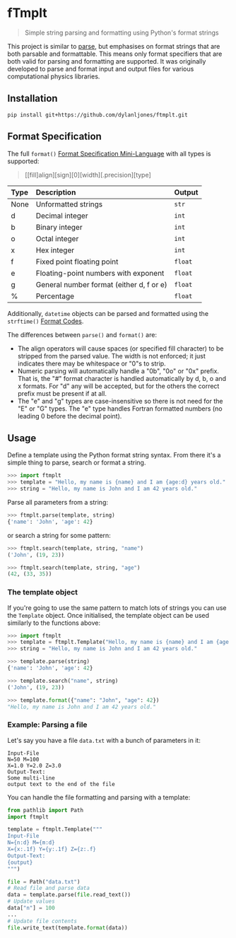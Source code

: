 # fTmplt

> Simple string parsing and formatting using Python's format strings

This project is similar to [parse], but emphasises on format strings that are both 
parsable and formattable. This means only format specifiers that are both valid
for parsing and formatting are supported. It was originally developed to parse and format
input and output files for various computational physics libraries.


## Installation

```shell
pip install git+https://github.com/dylanljones/ftmplt.git
```

## Format Specification

The full ``format()`` [Format Specification Mini-Language][format-spec] with all types
is supported:

> [[fill]align][sign][0][width][.precision][type]

| Type | Description                               | Output    |
|:-----|:------------------------------------------|:----------|
| None | Unformatted strings                       | ``str``   |
| d    | Decimal integer                           | ``int``   |
| b    | Binary integer                            | ``int``   |
| o    | Octal integer                             | ``int``   |
| x    | Hex integer                               | ``int``   |
| f    | Fixed point floating point                | ``float`` |
| e    | Floating-point numbers with exponent      | ``float`` |
| g    | General number format (either d, f or e)  | ``float`` |
| %    | Percentage                                | ``float`` |

Additionally, ``datetime`` objects can be parsed and formatted using the ``strftime()``
[Format Codes][datetime-spec].

The differences between ``parse()`` and ``format()`` are:

- The align operators will cause spaces (or specified fill character) to be stripped 
  from the parsed value. The width is not enforced; it just indicates there may be 
  whitespace or "0"s to strip.
- Numeric parsing will automatically handle a "0b", "0o" or "0x" prefix. 
  That is, the "#" format character is handled automatically by d, b, o and x formats. 
  For "d" any will be accepted, but for the others the correct prefix must be present if at all.
- The "e" and "g" types are case-insensitive so there is not need for the "E" or "G" types. 
  The "e" type handles Fortran formatted numbers (no leading 0 before the decimal point).


## Usage

Define a template using the Python format string syntax.
From there it's a simple thing to parse, search or format a string.
```python
>>> import ftmplt
>>> template = "Hello, my name is {name} and I am {age:d} years old."
>>> string = "Hello, my name is John and I am 42 years old."
```

Parse all parameters from a string:
```python
>>> ftmplt.parse(template, string)
{'name': 'John', 'age': 42}
```
or search a string for some pattern:
```python
>>> ftmplt.search(template, string, "name")
('John', (19, 23))

>>> ftmplt.search(template, string, "age")
(42, (33, 35))
```

### The template object

If you're going to use the same pattern to match lots of strings you can use the
``Template`` object. Once initialised, the template object can be used similarly
to the functions above:

```python
>>> import ftmplt
>>> template = ftmplt.Template("Hello, my name is {name} and I am {age:d} years old.")
>>> string = "Hello, my name is John and I am 42 years old."

>>> template.parse(string)
{'name': 'John', 'age': 42}

>>> template.search("name", string)
('John', (19, 23))

>>> template.format({"name": "John", "age": 42})
"Hello, my name is John and I am 42 years old."
```

### Example: Parsing a file

Let's say you have a file ``data.txt`` with a bunch of parameters in it:
```text
Input-File
N=50 M=100
X=1.0 Y=2.0 Z=3.0
Output-Text:
Some multi-line
output text to the end of the file
```

You can handle the file formatting and parsing with a template:
```python
from pathlib import Path
import ftmplt

template = ftmplt.Template("""
Input-File
N={n:d} M={m:d}
X={x:.1f} Y={y:.1f} Z={z:.f}
Output-Text:
{output}
""")

file = Path("data.txt")
# Read file and parse data
data = template.parse(file.read_text())
# Update values
data["n"] = 100
...
# Update file contents
file.write_text(template.format(data))
```

[parse]: https://github.com/r1chardj0n3s/parse
[format-spec]: https://docs.python.org/3/library/string.html#format-specification-mini-language
[datetime-spec]: https://docs.python.org/3/library/datetime.html#strftime-and-strptime-format-codes
